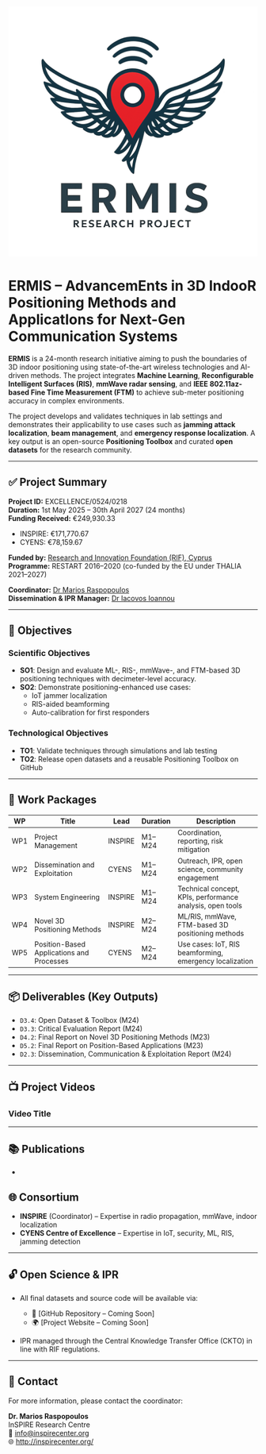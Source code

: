 ![Banner](/images/ermis_logo.png)

# ERMIS – AdvancemEnts in 3D IndooR Positioning Methods and ApplicatIons for Next-Gen Communication Systems

**ERMIS** is a 24-month research initiative aiming to push the boundaries of 3D indoor positioning using state-of-the-art wireless technologies and AI-driven methods. The project integrates **Machine Learning**, **Reconfigurable Intelligent Surfaces (RIS)**, **mmWave radar sensing**, and **IEEE 802.11az-based Fine Time Measurement (FTM)** to achieve sub-meter positioning accuracy in complex environments.

The project develops and validates techniques in lab settings and demonstrates their applicability to use cases such as **jamming attack localization**, **beam management**, and **emergency response localization**. A key output is an open-source **Positioning Toolbox** and curated **open datasets** for the research community.

---

## ✅ Project Summary

**Project ID:** EXCELLENCE/0524/0218  
**Duration:** 1st May 2025 – 30th April 2027 (24 months)  
**Funding Received:** €249,930.33  
- INSPIRE: €171,770.67  
- CYENS: €78,159.67

**Funded by:** [Research and Innovation Foundation (RIF), Cyprus](https://www.research.org.cy/en/)  
**Programme:** RESTART 2016–2020 (co-funded by the EU under THALIA 2021–2027)

**Coordinator:** [Dr Marios Raspopoulos](https://mraspopoulos.github.io/)  
**Dissemination & IPR Manager:** [Dr Iacovos Ioannou](https://www.cyens.org.cy/en-gb/people/iacovos-ioannou/)

---

## 🎯 Objectives

### Scientific Objectives
- **SO1**: Design and evaluate ML-, RIS-, mmWave-, and FTM-based 3D positioning techniques with decimeter-level accuracy.
- **SO2**: Demonstrate positioning-enhanced use cases:
  - IoT jammer localization  
  - RIS-aided beamforming  
  - Auto-calibration for first responders

### Technological Objectives
- **TO1**: Validate techniques through simulations and lab testing  
- **TO2**: Release open datasets and a reusable Positioning Toolbox on GitHub

---

## 🔧 Work Packages

| WP  | Title                                      | Lead     | Duration     | Description                                                  |
|-----|--------------------------------------------|----------|--------------|--------------------------------------------------------------|
| WP1 | Project Management                         | INSPIRE  | M1–M24       | Coordination, reporting, risk mitigation                     |
| WP2 | Dissemination and Exploitation             | CYENS    | M1–M24       | Outreach, IPR, open science, community engagement            |
| WP3 | System Engineering                         | INSPIRE  | M1–M24       | Technical concept, KPIs, performance analysis, open tools    |
| WP4 | Novel 3D Positioning Methods               | INSPIRE  | M2–M24       | ML/RIS, mmWave, FTM-based 3D positioning methods             |
| WP5 | Position-Based Applications and Processes  | CYENS    | M2–M24       | Use cases: IoT, RIS beamforming, emergency localization      |

---

## 📦 Deliverables (Key Outputs)

- `D3.4`: Open Dataset & Toolbox (M24)  
- `D3.3`: Critical Evaluation Report (M24)  
- `D4.2`: Final Report on Novel 3D Positioning Methods (M23)  
- `D5.2`: Final Report on Position-Based Applications (M23)  
- `D2.3`: Dissemination, Communication & Exploitation Report (M24)

---

## 📺 Project Videos

### Video Title

---

## 📚 Publications

-

## 🌐 Consortium

- **INSPIRE** (Coordinator) – Expertise in radio propagation, mmWave, indoor localization  
- **CYENS Centre of Excellence** – Expertise in IoT, security, ML, RIS, jamming detection

---

## 🔓 Open Science & IPR

- All final datasets and source code will be available via:
  - 🔗 [GitHub Repository – Coming Soon]  
  - 🌍 [Project Website – Coming Soon]

- IPR managed through the Central Knowledge Transfer Office (CKTO) in line with RIF regulations.

---

## 📣 Contact

For more information, please contact the coordinator:

**Dr. Marios Raspopoulos**  
InSPIRE Research Centre  
📧 info@inspirecenter.org  
🌐 http://inspirecenter.org/

